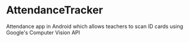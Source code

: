 # AttendanceTracker
Attendance app in Android which allows teachers to scan ID cards using Google's Computer Vision API
